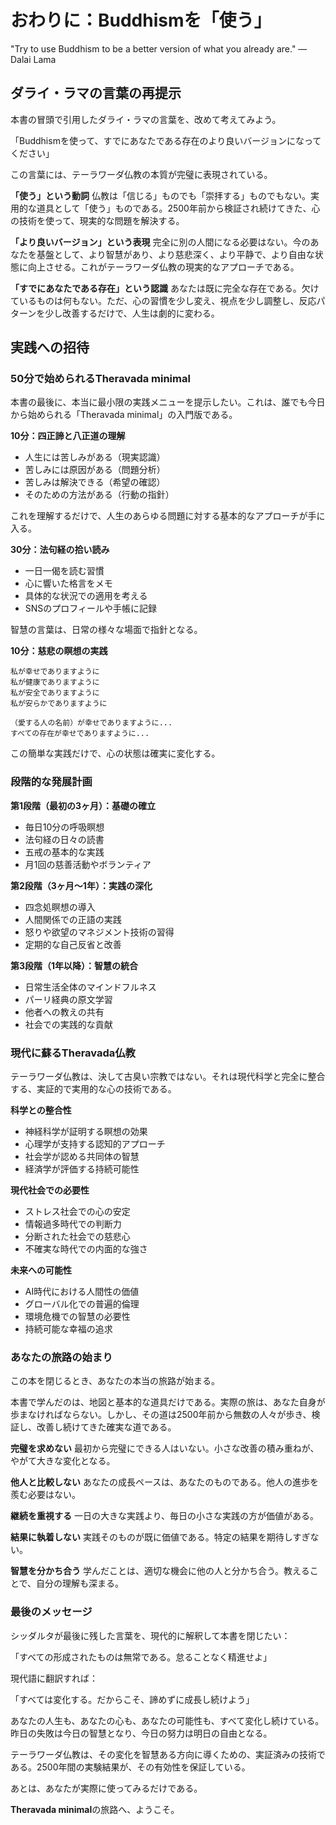 # おわりに：Buddhismを「使う」

"Try to use Buddhism to be a better version of what you already are." — Dalai Lama

## ダライ・ラマの言葉の再提示

本書の冒頭で引用したダライ・ラマの言葉を、改めて考えてみよう。

「Buddhismを使って、すでにあなたである存在のより良いバージョンになってください」

この言葉には、テーラワーダ仏教の本質が完璧に表現されている。

**「使う」という動詞**
仏教は「信じる」ものでも「崇拝する」ものでもない。実用的な道具として「使う」ものである。2500年前から検証され続けてきた、心の技術を使って、現実的な問題を解決する。

**「より良いバージョン」という表現**
完全に別の人間になる必要はない。今のあなたを基盤として、より智慧があり、より慈悲深く、より平静で、より自由な状態に向上させる。これがテーラワーダ仏教の現実的なアプローチである。

**「すでにあなたである存在」という認識**
あなたは既に完全な存在である。欠けているものは何もない。ただ、心の習慣を少し変え、視点を少し調整し、反応パターンを少し改善するだけで、人生は劇的に変わる。

## 実践への招待

### 50分で始められるTheravada minimal

本書の最後に、本当に最小限の実践メニューを提示したい。これは、誰でも今日から始められる「Theravada minimal」の入門版である。

**10分：四正諦と八正道の理解**
- 人生には苦しみがある（現実認識）
- 苦しみには原因がある（問題分析）
- 苦しみは解決できる（希望の確認）
- そのための方法がある（行動の指針）

これを理解するだけで、人生のあらゆる問題に対する基本的なアプローチが手に入る。

**30分：法句経の拾い読み**
- 一日一偈を読む習慣
- 心に響いた格言をメモ
- 具体的な状況での適用を考える
- SNSのプロフィールや手帳に記録

智慧の言葉は、日常の様々な場面で指針となる。

**10分：慈悲の瞑想の実践**
```
私が幸せでありますように
私が健康でありますように
私が安全でありますように
私が安らかでありますように

（愛する人の名前）が幸せでありますように...
すべての存在が幸せでありますように...
```

この簡単な実践だけで、心の状態は確実に変化する。

### 段階的な発展計画

**第1段階（最初の3ヶ月）：基礎の確立**
- 毎日10分の呼吸瞑想
- 法句経の日々の読書
- 五戒の基本的な実践
- 月1回の慈善活動やボランティア

**第2段階（3ヶ月〜1年）：実践の深化**
- 四念処瞑想の導入
- 人間関係での正語の実践
- 怒りや欲望のマネジメント技術の習得
- 定期的な自己反省と改善

**第3段階（1年以降）：智慧の統合**
- 日常生活全体のマインドフルネス
- パーリ経典の原文学習
- 他者への教えの共有
- 社会での実践的な貢献

### 現代に蘇るTheravada仏教

テーラワーダ仏教は、決して古臭い宗教ではない。それは現代科学と完全に整合する、実証的で実用的な心の技術である。

**科学との整合性**
- 神経科学が証明する瞑想の効果
- 心理学が支持する認知的アプローチ
- 社会学が認める共同体の智慧
- 経済学が評価する持続可能性

**現代社会での必要性**
- ストレス社会での心の安定
- 情報過多時代での判断力
- 分断された社会での慈悲心
- 不確実な時代での内面的な強さ

**未来への可能性**
- AI時代における人間性の価値
- グローバル化での普遍的倫理
- 環境危機での智慧の必要性
- 持続可能な幸福の追求

### あなたの旅路の始まり

この本を閉じるとき、あなたの本当の旅路が始まる。

本書で学んだのは、地図と基本的な道具だけである。実際の旅は、あなた自身が歩まなければならない。しかし、その道は2500年前から無数の人々が歩き、検証し、改善し続けてきた確実な道である。

**完璧を求めない**
最初から完璧にできる人はいない。小さな改善の積み重ねが、やがて大きな変化となる。

**他人と比較しない**
あなたの成長ペースは、あなたのものである。他人の進歩を羨む必要はない。

**継続を重視する**
一日の大きな実践より、毎日の小さな実践の方が価値がある。

**結果に執着しない**
実践そのものが既に価値である。特定の結果を期待しすぎない。

**智慧を分かち合う**
学んだことは、適切な機会に他の人と分かち合う。教えることで、自分の理解も深まる。

### 最後のメッセージ

シッダルタが最後に残した言葉を、現代的に解釈して本書を閉じたい：

「すべての形成されたものは無常である。怠ることなく精進せよ」

現代語に翻訳すれば：

「すべては変化する。だからこそ、諦めずに成長し続けよう」

あなたの人生も、あなたの心も、あなたの可能性も、すべて変化し続けている。昨日の失敗は今日の智慧となり、今日の努力は明日の自由となる。

テーラワーダ仏教は、その変化を智慧ある方向に導くための、実証済みの技術である。2500年間の実験結果が、その有効性を保証している。

あとは、あなたが実際に使ってみるだけである。

**Theravada minimal**の旅路へ、ようこそ。
